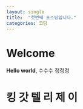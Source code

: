 ```yaml
---
layout: single
title:  "첫번째 포스팅입니다."
categories: 코딩
---
```


# Welcome

**Hello world**, 
수수수
정정정

# 킹 갓 텔 리 제 이 